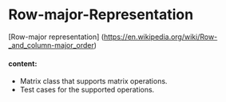 # Row-major-Representation
[Row-major representation] (https://en.wikipedia.org/wiki/Row-_and_column-major_order)

#### content:
- Matrix class that supports matrix operations.
- Test cases for the supported operations.
